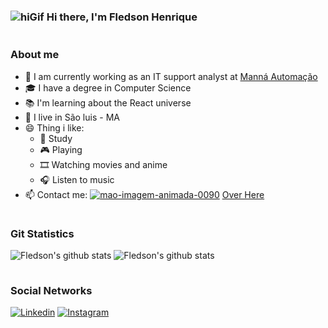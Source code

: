 ### ![hiGif](https://cdn.jsdelivr.net/gh/Readme-Workflows/Readme-Icons@main/icons/gifs/wave.gif) Hi there, I'm Fledson Henrique

<p align="center">
<a href="https://www.imagensanimadas.com/cat-linhas-562.htm" ><img src="https://www.imagensanimadas.com/data/media/562/linha-imagem-animada-0446.gif" width=1000em height=1em border="0" alt="linha-imagem-animada-0446" /></a>
</p>
  
### About me

- 🔭 I am currently working as an IT support analyst at [Manná Automação](https://www.instagram.com/mannaautomacaoerp/)
- 🎓 I have a degree in Computer Science
- 📚 I'm learning about the React universe
- 📌 I live in São luis - MA
- 😄 Thing i like: 
  - 📖 Study
  - 🎮 Playing
  - 🎞️ Watching movies and anime
  - 🎧 Listen to music
- 📫 Contact me:  <a href="https://www.imagensanimadas.com/cat-maos-81.htm"><img src="https://www.imagensanimadas.com/data/media/81/mao-imagem-animada-0090.gif" border="0" alt="mao-imagem-animada-0090" /></a> [Over Here](fledsonhenrique@gmail.com)

<p align="center">
<a href="https://www.imagensanimadas.com/cat-linhas-562.htm" ><img src="https://www.imagensanimadas.com/data/media/562/linha-imagem-animada-0446.gif" width=1000em height=1em border="0" alt="linha-imagem-animada-0446" /></a>
</p>

### Git Statistics

![Fledson's github stats](https://github-readme-stats.vercel.app/api?username=fledson&show_icons=true&theme=dark&icon_color=fffffe)
![Fledson's github stats](https://github-readme-stats.vercel.app/api/top-langs/?username=fledson&layout=compact&theme=dark&text_color=fffffe&card_width=400em)

<p align="center">
<a href="https://www.imagensanimadas.com/cat-linhas-562.htm" ><img src="https://www.imagensanimadas.com/data/media/562/linha-imagem-animada-0446.gif" width=1000em height=1em border="0" alt="linha-imagem-animada-0446" /></a>
</p>

### Social Networks 

[![Linkedin](https://img.shields.io/badge/-LinkedIn-060606?style=flat&labelColor=0D0D0D&logo=Linkedin&Color=white)](https://www.linkedin.com/in/fledson-henrique-051a9513a/)
[![Instagram](https://img.shields.io/badge/-Instagram-%230D0D0D??style=flat&labelColor=0D0D0D&logo=Instagram&Color=white)](https://www.instagram.com/fledson_henrique/)
